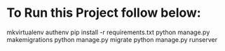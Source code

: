 
# To Run this Project follow below:

mkvirtualenv authenv
pip install -r requirements.txt
python manage.py makemigrations
python manage.py migrate
python manage.py runserver


